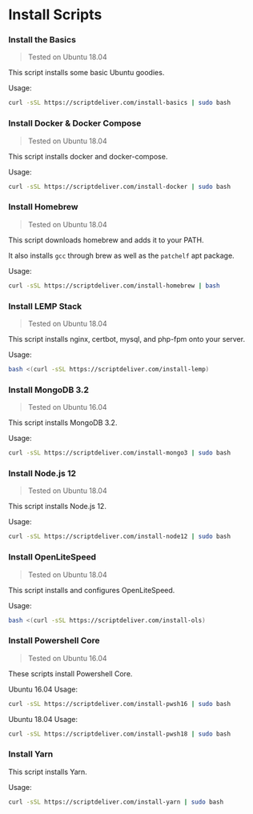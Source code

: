 # Install Scripts
### Install the Basics
> Tested on Ubuntu 18.04

This script installs some basic Ubuntu goodies.

Usage:
```bash
curl -sSL https://scriptdeliver.com/install-basics | sudo bash
```
### Install Docker & Docker Compose
> Tested on Ubuntu 18.04

This script installs docker and docker-compose.

Usage:
```bash
curl -sSL https://scriptdeliver.com/install-docker | sudo bash
```
### Install Homebrew
> Tested on Ubuntu 18.04

This script downloads homebrew and adds it to your PATH.

It also installs `gcc` through brew as well as the `patchelf` apt package.

Usage:
```bash
curl -sSL https://scriptdeliver.com/install-homebrew | bash
```
### Install LEMP Stack
> Tested on Ubuntu 18.04

This script installs nginx, certbot, mysql, and php-fpm onto your server.

Usage:
```bash
bash <(curl -sSL https://scriptdeliver.com/install-lemp)
```
### Install MongoDB 3.2
> Tested on Ubuntu 16.04

This script installs MongoDB 3.2.

Usage:
```bash
curl -sSL https://scriptdeliver.com/install-mongo3 | sudo bash
```
### Install Node.js 12
> Tested on Ubuntu 18.04

This script installs Node.js 12.

Usage:
```bash
curl -sSL https://scriptdeliver.com/install-node12 | sudo bash
```
### Install OpenLiteSpeed
> Tested on Ubuntu 18.04

This script installs and configures OpenLiteSpeed.

Usage:
```bash
bash <(curl -sSL https://scriptdeliver.com/install-ols)
```
### Install Powershell Core
> Tested on Ubuntu 16.04

These scripts install Powershell Core.

Ubuntu 16.04 Usage:
```bash
curl -sSL https://scriptdeliver.com/install-pwsh16 | sudo bash
```

Ubuntu 18.04 Usage:
```bash
curl -sSL https://scriptdeliver.com/install-pwsh18 | sudo bash
```
### Install Yarn
This script installs Yarn.

Usage:
```bash
curl -sSL https://scriptdeliver.com/install-yarn | sudo bash
```